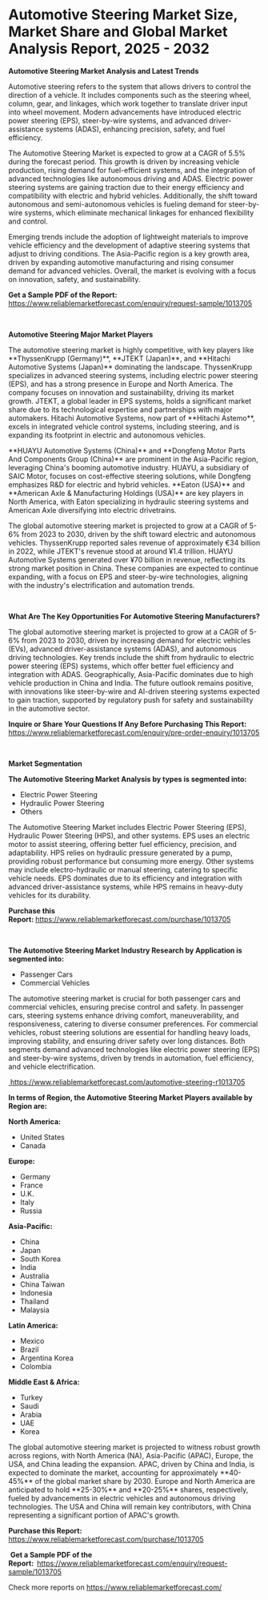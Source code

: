 <p><h1>Automotive Steering Market Size, Market Share and Global Market Analysis Report, 2025 - 2032</h1></p><p><strong>Automotive Steering Market Analysis and Latest Trends</strong></p>
<p><p>Automotive steering refers to the system that allows drivers to control the direction of a vehicle. It includes components such as the steering wheel, column, gear, and linkages, which work together to translate driver input into wheel movement. Modern advancements have introduced electric power steering (EPS), steer-by-wire systems, and advanced driver-assistance systems (ADAS), enhancing precision, safety, and fuel efficiency.</p><p>The Automotive Steering Market is expected to grow at a CAGR of 5.5% during the forecast period. This growth is driven by increasing vehicle production, rising demand for fuel-efficient systems, and the integration of advanced technologies like autonomous driving and ADAS. Electric power steering systems are gaining traction due to their energy efficiency and compatibility with electric and hybrid vehicles. Additionally, the shift toward autonomous and semi-autonomous vehicles is fueling demand for steer-by-wire systems, which eliminate mechanical linkages for enhanced flexibility and control.</p><p>Emerging trends include the adoption of lightweight materials to improve vehicle efficiency and the development of adaptive steering systems that adjust to driving conditions. The Asia-Pacific region is a key growth area, driven by expanding automotive manufacturing and rising consumer demand for advanced vehicles. Overall, the market is evolving with a focus on innovation, safety, and sustainability.</p></p>
<p><strong>Get a Sample PDF of the Report:&nbsp;</strong> <a href="https://www.reliablemarketforecast.com/enquiry/request-sample/1013705?utm_campaign=1834&utm_medium=2&utm_source=Github&utm_content=ia&utm_term=21012025&utm_id=automotive-steering">https://www.reliablemarketforecast.com/enquiry/request-sample/1013705</a></p>
<p>&nbsp;</p>
<p><strong>Automotive Steering Major Market Players</strong></p>
<p><p>The automotive steering market is highly competitive, with key players like **ThyssenKrupp (Germany)**, **JTEKT (Japan)**, and **Hitachi Automotive Systems (Japan)** dominating the landscape. ThyssenKrupp specializes in advanced steering systems, including electric power steering (EPS), and has a strong presence in Europe and North America. The company focuses on innovation and sustainability, driving its market growth. JTEKT, a global leader in EPS systems, holds a significant market share due to its technological expertise and partnerships with major automakers. Hitachi Automotive Systems, now part of **Hitachi Astemo**, excels in integrated vehicle control systems, including steering, and is expanding its footprint in electric and autonomous vehicles.</p><p>**HUAYU Automotive Systems (China)** and **Dongfeng Motor Parts And Components Group (China)** are prominent in the Asia-Pacific region, leveraging China's booming automotive industry. HUAYU, a subsidiary of SAIC Motor, focuses on cost-effective steering solutions, while Dongfeng emphasizes R&D for electric and hybrid vehicles. **Eaton (USA)** and **American Axle & Manufacturing Holdings (USA)** are key players in North America, with Eaton specializing in hydraulic steering systems and American Axle diversifying into electric drivetrains.</p><p>The global automotive steering market is projected to grow at a CAGR of 5-6% from 2023 to 2030, driven by the shift toward electric and autonomous vehicles. ThyssenKrupp reported sales revenue of approximately €34 billion in 2022, while JTEKT's revenue stood at around ¥1.4 trillion. HUAYU Automotive Systems generated over ¥70 billion in revenue, reflecting its strong market position in China. These companies are expected to continue expanding, with a focus on EPS and steer-by-wire technologies, aligning with the industry's electrification and automation trends.</p></p>
<p>&nbsp;</p>
<p><strong>What Are The Key Opportunities For Automotive Steering Manufacturers?</strong></p>
<p><p>The global automotive steering market is projected to grow at a CAGR of 5-6% from 2023 to 2030, driven by increasing demand for electric vehicles (EVs), advanced driver-assistance systems (ADAS), and autonomous driving technologies. Key trends include the shift from hydraulic to electric power steering (EPS) systems, which offer better fuel efficiency and integration with ADAS. Geographically, Asia-Pacific dominates due to high vehicle production in China and India. The future outlook remains positive, with innovations like steer-by-wire and AI-driven steering systems expected to gain traction, supported by regulatory push for safety and sustainability in the automotive sector.</p></p>
<p><strong>Inquire or Share Your Questions If Any Before Purchasing This Report:</strong> <a href="https://www.reliablemarketforecast.com/enquiry/pre-order-enquiry/1013705?utm_campaign=1834&utm_medium=2&utm_source=Github&utm_content=ia&utm_term=21012025&utm_id=automotive-steering">https://www.reliablemarketforecast.com/enquiry/pre-order-enquiry/1013705</a></p>
<p>&nbsp;</p>
<p><strong>Market Segmentation</strong></p>
<p><strong>The Automotive Steering Market Analysis by types is segmented into:</strong></p>
<p><ul><li>Electric Power Steering</li><li>Hydraulic Power Steering</li><li>Others</li></ul></p>
<p><p>The Automotive Steering Market includes Electric Power Steering (EPS), Hydraulic Power Steering (HPS), and other systems. EPS uses an electric motor to assist steering, offering better fuel efficiency, precision, and adaptability. HPS relies on hydraulic pressure generated by a pump, providing robust performance but consuming more energy. Other systems may include electro-hydraulic or manual steering, catering to specific vehicle needs. EPS dominates due to its efficiency and integration with advanced driver-assistance systems, while HPS remains in heavy-duty vehicles for its durability.</p></p>
<p><strong>Purchase this Report:&nbsp;</strong><a href="https://www.reliablemarketforecast.com/purchase/1013705?utm_campaign=1834&utm_medium=2&utm_source=Github&utm_content=ia&utm_term=21012025&utm_id=automotive-steering">https://www.reliablemarketforecast.com/purchase/1013705</a></p>
<p>&nbsp;</p>
<p><strong>The Automotive Steering Market Industry Research by Application is segmented into:</strong></p>
<p><ul><li>Passenger Cars</li><li>Commercial Vehicles</li></ul></p>
<p><p>The automotive steering market is crucial for both passenger cars and commercial vehicles, ensuring precise control and safety. In passenger cars, steering systems enhance driving comfort, maneuverability, and responsiveness, catering to diverse consumer preferences. For commercial vehicles, robust steering solutions are essential for handling heavy loads, improving stability, and ensuring driver safety over long distances. Both segments demand advanced technologies like electric power steering (EPS) and steer-by-wire systems, driven by trends in automation, fuel efficiency, and vehicle electrification.</p></p>
<p><a href="https://www.reliablemarketforecast.com/automotive-steering-r1013705?utm_campaign=1834&utm_medium=2&utm_source=Github&utm_content=ia&utm_term=21012025&utm_id=automotive-steering">&nbsp;https://www.reliablemarketforecast.com/automotive-steering-r1013705</a></p>
<p><strong>In terms of Region, the Automotive Steering Market Players available by Region are:</strong></p>
<p>
    <p> <strong> North America: </strong>
        <ul>
            <li>United States</li>
            <li>Canada</li>
        </ul>
        </p> 
    <p> <strong> Europe: </strong>
        <ul>
            <li>Germany</li>
            <li>France</li>
            <li>U.K.</li>
            <li>Italy</li>
            <li>Russia</li>
        </ul>
        </p> 
    <p> <strong> Asia-Pacific: </strong>
        <ul>
            <li>China</li>
            <li>Japan</li>
            <li>South Korea</li>
            <li>India</li>
            <li>Australia</li>
            <li>China Taiwan</li>
            <li>Indonesia</li>
            <li>Thailand</li>
            <li>Malaysia</li>
        </ul>
        </p> 
    <p> <strong> Latin America: </strong>
        <ul>
            <li>Mexico</li>
            <li>Brazil</li>
            <li>Argentina Korea</li>
            <li>Colombia</li>
        </ul>
        </p> 
    <p> <strong> Middle East & Africa: </strong>
        <ul>
            <li>Turkey</li>
            <li>Saudi</li>
            <li>Arabia</li>
            <li>UAE</li>
            <li>Korea</li>
        </ul>
    </p>
    </p>
<p><p>The global automotive steering market is projected to witness robust growth across regions, with North America (NA), Asia-Pacific (APAC), Europe, the USA, and China leading the expansion. APAC, driven by China and India, is expected to dominate the market, accounting for approximately **40-45%** of the global market share by 2030. Europe and North America are anticipated to hold **25-30%** and **20-25%** shares, respectively, fueled by advancements in electric vehicles and autonomous driving technologies. The USA and China will remain key contributors, with China representing a significant portion of APAC's growth.</p></p>
<p><strong>Purchase this Report: </strong><a href="https://www.reliablemarketforecast.com/purchase/1013705?utm_campaign=1834&utm_medium=2&utm_source=Github&utm_content=ia&utm_term=21012025&utm_id=automotive-steering">https://www.reliablemarketforecast.com/purchase/1013705</a></p>
<p>&nbsp;<strong>Get a Sample PDF of the Report:&nbsp;&nbsp;</strong><a href="https://www.reliablemarketforecast.com/enquiry/request-sample/1013705?utm_campaign=1834&utm_medium=2&utm_source=Github&utm_content=ia&utm_term=21012025&utm_id=automotive-steering">https://www.reliablemarketforecast.com/enquiry/request-sample/1013705</a></p>
<p><strong></strong></p>
<p>Check more reports on <a href="https://www.reliablemarketforecast.com/?utm_campaign=1834&utm_medium=2&utm_source=Github&utm_content=ia&utm_term=21012025&utm_id=automotive-steering">https://www.reliablemarketforecast.com/</a></p>